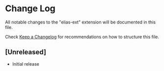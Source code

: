 # Change Log

All notable changes to the "elias-ext" extension will be documented in this file.

Check [Keep a Changelog](http://keepachangelog.com/) for recommendations on how to structure this file.

## [Unreleased]

- Initial release
